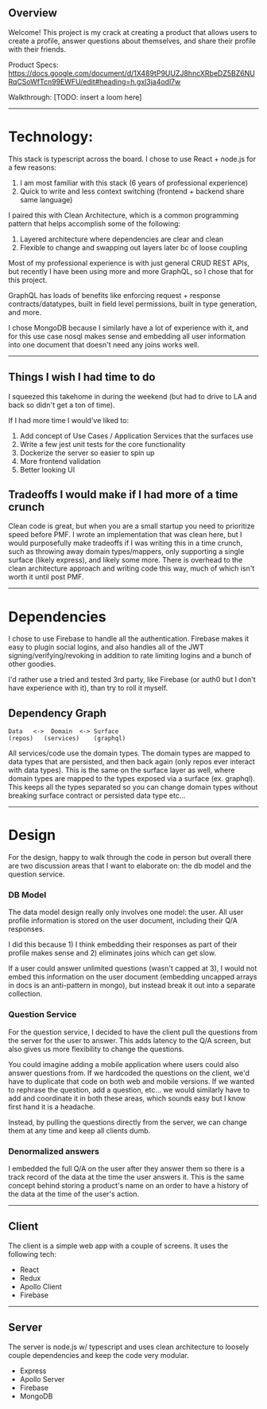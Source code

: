 ## Overview

Welcome! This project is my crack at creating a product that allows users to create a profile, 
answer questions about themselves, and share their profile with their friends.

Product Specs:
https://docs.google.com/document/d/1X489tP9UUZJ8hncXRbeDZ5BZ6NURqCSoWfTcn99EWFU/edit#heading=h.gxl3ja4odl7w

Walkthrough:
[TODO: insert a loom here]

--------

# Technology:

This stack is typescript across the board. I chose to use React + node.js for a few reasons:

1) I am most familiar with this stack (6 years of professional experience)
2) Quick to write and less context switching (frontend + backend share same language)

I paired this with Clean Architecture, which is a common programming pattern that helps accomplish some of the following:

1) Layered architecture where dependencies are clear and clean 
2) Flexible to change and swapping out layers later bc of loose coupling

Most of my professional experience is with just general CRUD REST APIs, but recently 
I have been using more and more GraphQL, so I chose that for this project. 

GraphQL has loads of benefits like enforcing request + response contracts/datatypes, 
built in field level permissions, built in type generation, and more. 

I chose MongoDB because I similarly have a lot of experience with it, and for this use case 
nosql makes sense and embedding all user information into one document that doesn't need any 
joins works well.

--------

## Things I wish I had time to do

I squeezed this takehome in during the weekend (but had to drive to LA and back so didn't get a ton of time).

If I had more time I would've liked to:
1) Add concept of Use Cases / Application Services that the surfaces use 
2) Write a few jest unit tests for the core functionality
3) Dockerize the server so easier to spin up 
4) More frontend validation
5) Better looking UI 

## Tradeoffs I would make if I had more of a time crunch

Clean code is great, but when you are a small startup you need to prioritize speed before PMF. 
I wrote an implementation that was clean here, but I would purposefully make tradeoffs if I was writing 
this in a time crunch, such as throwing away domain types/mappers, only supporting a single surface (likely express), 
and likely some more. There is overhead to the clean architecture approach and writing code this way, 
much of which isn't worth it until post PMF.

------

# Dependencies

I chose to use Firebase to handle all the authentication. Firebase makes it easy to plugin 
social logins, and also handles all of the JWT signing/verifying/revoking in addition to 
rate limiting logins and a bunch of other goodies.

I'd rather use a tried and tested 3rd party, like Firebase (or auth0 but I don't have experience with it),
than try to roll it myself.

## Dependency Graph 

```
Data   <->  Domain  <-> Surface
(repos)   (services)    (graphql)
```

All services/code use the domain types. The domain types are mapped to data types 
that are persisted, and then back again (only repos ever interact with data types).
This is the same on the surface layer as well, where domain types are mapped to the types 
exposed via a surface (ex. graphql). This keeps all the types separated 
so you can change domain types without breaking surface contract or persisted data type etc... 

--------

# Design

For the design, happy to walk through the code in person but overall there are two discussion areas that I want to elaborate on: 
the db model and the question service.

### DB Model

The data model design really only involves one model: the user. All user profile information 
is stored on the user document, including their Q/A responses. 

I did this because 1) I think embedding their responses as part of their profile makes sense 
and 2) eliminates joins which can get slow. 

If a user could answer unlimited questions (wasn't capped at 3), I would not embed this information on 
the user document (embedding uncapped arrays in docs is an anti-pattern in mongo), but instead 
break it out into a separate collection.

### Question Service

For the question service, I decided to have the client pull the questions from the server for the user to answer. 
This adds latency to the Q/A screen, but also gives us more flexibility to change the questions.

You could imagine adding a mobile application where users could also answer questions from. If we 
hardcoded the questions on the client, we'd have to duplicate that code on both web and mobile versions. 
If we wanted to rephrase the question, add a question, etc... we would similarly have to add and coordinate it in both 
these areas, which sounds easy but I know first hand it is a headache.

Instead, by pulling the questions directly from the server, we can change them at any 
time and keep all clients dumb.

### Denormalized answers

I embedded the full Q/A on the user after they answer them so there is a track record 
of the data at the time the user answers it. This is the same concept behind storing a 
product's name on an order to have a history of the data at the time of the user's action.

--------

## Client

The client is a simple web app with a couple of screens. It uses the following tech:

- React
- Redux
- Apollo Client
- Firebase

--------

## Server

The server is node.js w/ typescript and uses clean architecture to loosely couple dependencies 
and keep the code very modular.

- Express
- Apollo Server
- Firebase
- MongoDB

